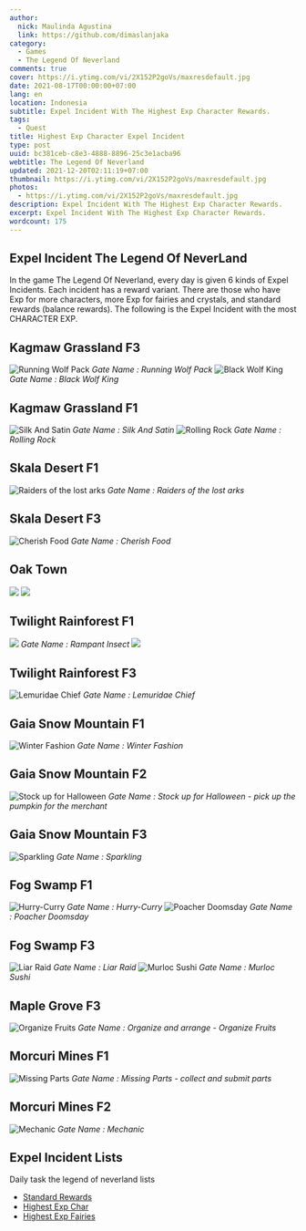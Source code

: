 ```yaml
---
author:
  nick: Maulinda Agustina
  link: https://github.com/dimaslanjaka
category:
  - Games
  - The Legend Of Neverland
comments: true
cover: https://i.ytimg.com/vi/2X152P2goVs/maxresdefault.jpg
date: 2021-08-17T00:00:00+07:00
lang: en
location: Indonesia
subtitle: Expel Incident With The Highest Exp Character Rewards.
tags:
  - Quest
title: Highest Exp Character Expel Incident
type: post
uuid: bc381ceb-c8e3-4888-8896-25c3e1acba96
webtitle: The Legend Of Neverland
updated: 2021-12-20T02:11:19+07:00
thumbnail: https://i.ytimg.com/vi/2X152P2goVs/maxresdefault.jpg
photos:
  - https://i.ytimg.com/vi/2X152P2goVs/maxresdefault.jpg
description: Expel Incident With The Highest Exp Character Rewards.
excerpt: Expel Incident With The Highest Exp Character Rewards.
wordcount: 175
---
```


<!-- toc -->

<h2 id="Intro">Expel Incident The Legend Of NeverLand</h2>
In the game The Legend Of Neverland, every day is given 6 kinds of Expel Incidents. Each incident has a reward variant. There are those who have Exp for more characters, more Exp for fairies and crystals, and standard rewards (balance rewards). The following is the Expel Incident with the most CHARACTER EXP.

## Kagmaw Grassland F3
![Running Wolf Pack](./Exp%20Char/Kagmaw%20Grassland%20F3.png)
*Running Wolf Pack*
![Black Wolf King](./Exp%20Char/../Exp%20Char/Kagmaw%20Grassland%20F3%202.png)
*Black Wolf King*

## Kagmaw Grassland F1
![Silk And Satin](../../The%20Legend%20Of%20Neverland/Expel%20Incident/Exp%20Char/Kagmaw%20Grassland%20F1.png)
*Silk And Satin*
![Rolling Rock](./Exp%20Char/Kagmaw%20Grassland%20F1%202.png)
*Rolling Rock*

## Skala Desert F1
![Raiders of the lost arks](Exp%20Char/Skala%20Desert%20F1.png)
*Raiders of the lost arks*

## Skala Desert F3
![Cherish Food](https://drive.google.com/uc?export=view&id=1P3LF3l1ViyaXKAZ2-EDQkKctNU63IBR0)
*Cherish Food*

## Oak Town
![](Exp%20Char/Oak%20Town%202.png)
![](Exp%20Char/Oak%20Town.png)

## Twilight Rainforest F1
![](Exp%20Char/Twilight%20Rainforest%201F.png)
  *Rampant Insect*
![](Exp%20Char/Twilight%20Rainforest%20F1.png)

## Twilight Rainforest F3
![Lemuridae Chief](https://user-images.githubusercontent.com/12471057/132796579-01ac578a-c4d9-4c3f-8497-216e238ef8c3.png)
*Lemuridae Chief*

## Gaia Snow Mountain F1
  ![Winter Fashion](https://user-images.githubusercontent.com/12471057/133004330-3b54aef9-6bcf-4e9d-9dd6-da6b5672afb2.png)
  *Winter Fashion*

## Gaia Snow Mountain F2
![Stock up for Halloween](./Exp%20Char/Gaia%20Snow%20Mountain%20F2.png)
  *Stock up for Halloween - pick up the pumpkin for the merchant*

  ## Gaia Snow Mountain F3
  ![Sparkling](https://user-images.githubusercontent.com/12471057/133228994-3f8d9ba4-b09a-46ee-b46d-5f680f728331.png)
  *Sparkling*

## Fog Swamp F1
![Hurry-Curry](./Exp%20Char/Fog%20Swamp%20F1.png)
*Hurry-Curry*
![Poacher Doomsday](./Exp%20Char/Fog%20Swamp%20F1%202.png)
*Poacher Doomsday*

## Fog Swamp F3
![Liar Raid](./Exp%20Char/Fog%20Swamp%20F3.png)
  *Liar Raid*
![Murloc Sushi](./Exp%20Char/Fog%20Swamp%20F3%202.png)
*Murloc Sushi*

  ## Maple Grove F3
  ![Organize Fruits](https://user-images.githubusercontent.com/12471057/136435134-713014a9-c3aa-446d-888f-4eab62ef85a9.png)
  *Organize and arrange - Organize Fruits*

  ## Morcuri Mines F1
  ![Missing Parts](https://user-images.githubusercontent.com/12471057/135747669-08d437bf-eeba-463f-b8cd-64403c3e8d0a.png)
  *Missing Parts - collect and submit parts*

  ## Morcuri Mines F2
  ![Mechanic](https://user-images.githubusercontent.com/12471057/133885294-5c64c56c-bb09-414f-a479-b300b0c7cb88.png)
  *Mechanic*

## Expel Incident Lists
Daily task the legend of neverland lists
- [Standard Rewards](Standard%20Rewards.html)
- [Highest Exp Char](Exp%20Char.html)
- [Highest Exp Fairies](Crystals%20Fairy%20Exp.html)

<style>em::before{content: "Gate Name : ";}</style>
